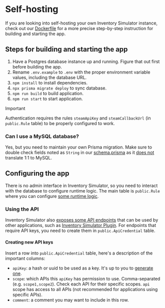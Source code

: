 # Self-hosting

If you are looking into self-hosting your own Inventory Simulator instance, check out our [Dockerfile](https://github.com/ianlucas/cs2-inventory-simulator/blob/main/Dockerfile) for a more precise step-by-step instruction for building and starting the app.

## Steps for building and starting the app

1. Have a Postgres database instance up and running. Figure that out first before building the app.
2. Rename `.env.example` to `.env` with the proper environment variable values, including the database URL.
3. `npm install` to install dependencies.
4. `npx prisma migrate deploy` to sync database.
5. `npm run build` to build application.
6. `npm run start` to start application.

> [!IMPORTANT]  
> Authentication requires the rules `steamApiKey` and `steamCallbackUrl` (in `public.Rule` table) to be properly configured to work.

### Can I use a MySQL database?

Yes, but you need to maintain your own Prisma migration. Make sure to double check fields noted as `String` in our [schema.prisma](https://github.com/ianlucas/cs2-inventory-simulator/blob/main/prisma/schema.prisma) as it [does not](https://www.prisma.io/docs/orm/reference/prisma-schema-reference#string) translate 1:1 to MySQL.

## Configuring the app

There is no admin interface in Inventory Simulator, so you need to interact with the database to configure runtime logic. The main table is `public.Rule` where you can configure [some runtime logic](https://github.com/ianlucas/cs2-inventory-simulator/blob/main/docs/rules.md).

### Using the API

Inventory Simulator also [exposes some API endpoints](https://github.com/ianlucas/cs2-inventory-simulator/blob/main/docs/api.md) that can be used by other applications, such as [Inventory Simulator Plugin](https://github.com/ianlucas/cs2-inventory-simulator-plugin). For endpoints that require API keys, you need to create them in `public.ApiCredential` table.

#### Creating new API keys

Insert a row into `public.ApiCredential` table, here's a description of the important columns:

- `apiKey`: a hash or uuid to be used as a key. It's up to you to [generate one](https://www.random.org/strings/?num=1&len=16&digits=on&upperalpha=on&loweralpha=on&unique=on&format=html&rnd=new).
- `scope`: which APIs this `apiKey` has permission to use. Comma-separated (e.g. `scope1,scope2`). Check each API for their specific scopes. `api` scope has access to all APIs (not recommended for applications using specific APIs).
- `comment`: a comment you may want to include in this row.
